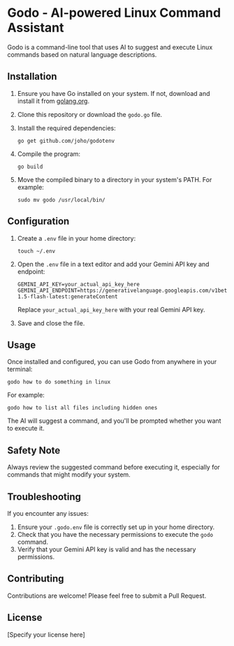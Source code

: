 # Godo - AI-powered Linux Command Assistant

Godo is a command-line tool that uses AI to suggest and execute Linux commands based on natural language descriptions.


## Installation

1. Ensure you have Go installed on your system. If not, download and install it from [golang.org](https://golang.org/).

2. Clone this repository or download the `godo.go` file.

3. Install the required dependencies:


   ```
   go get github.com/joho/godotenv
   ```

4. Compile the program:
   ```
   go build 
   ```

5. Move the compiled binary to a directory in your system's PATH. For example:
   ```
   sudo mv godo /usr/local/bin/
   ```

## Configuration

1. Create a `.env` file in your home directory:
   ```
   touch ~/.env
   ```

2. Open the `.env` file in a text editor and add your Gemini API key and endpoint:
   ```
   GEMINI_API_KEY=your_actual_api_key_here
   GEMINI_API_ENDPOINT=https://generativelanguage.googleapis.com/v1beta/models/gemini-1.5-flash-latest:generateContent
   ```

   Replace `your_actual_api_key_here` with your real Gemini API key.

3. Save and close the file.

## Usage

Once installed and configured, you can use Godo from anywhere in your terminal:

```
godo how to do something in linux
```

For example:
```
godo how to list all files including hidden ones
```

The AI will suggest a command, and you'll be prompted whether you want to execute it.

## Safety Note

Always review the suggested command before executing it, especially for commands that might modify your system.

## Troubleshooting

If you encounter any issues:

1. Ensure your `.godo.env` file is correctly set up in your home directory.
2. Check that you have the necessary permissions to execute the `godo` command.
3. Verify that your Gemini API key is valid and has the necessary permissions.

## Contributing

Contributions are welcome! Please feel free to submit a Pull Request.

## License

[Specify your license here]